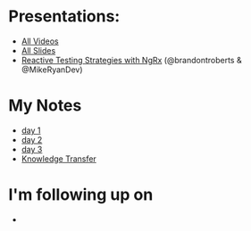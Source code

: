 # Presentations:
* [All Videos](https://nitayneeman.com/posts/all-talks-from-ng-conf-2018/)
* [All Slides](http://confsnap.com/event/ng-conf-18)
* [Reactive Testing Strategies with NgRx](https://brandonroberts.github.io/ngrx-ngconf-2018/ngrx-testing/assets/player/KeynoteDHTMLPlayer.html) (@brandontroberts & @MikeRyanDev)


# My Notes
* [day 1](https://tgrux.github.io/presentations/ngConf-2018/notes/NG-Conf-Day-1-41818)
* [day 2](https://tgrux.github.io/presentations/ngConf-2018/notes/NG-Conf-Day-2-41918)
* [day 3](https://tgrux.github.io/presentations/ngConf-2018/notes/NgConf-Day-3-42018)
* [Knowledge Transfer](https://tgrux.github.io/presentations/ngConf-2018/knowledge-transfer)

# I'm following up on
* 